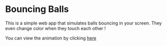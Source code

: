 # Bouncing Balls

This is a simple web app that simulates balls bouncing in your screen. They even change color when they touch each other !

You can view the animation by clicking [here](https://arthur-wolf.github.io/bouncingBalls/)
